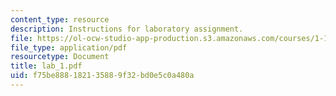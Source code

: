 ```yaml
---
content_type: resource
description: Instructions for laboratory assignment.
file: https://ol-ocw-studio-app-production.s3.amazonaws.com/courses/1-103-civil-engineering-materials-laboratory-spring-2004/f75be888182135889f32bd0e5c0a480a_lab_1.pdf
file_type: application/pdf
resourcetype: Document
title: lab_1.pdf
uid: f75be888-1821-3588-9f32-bd0e5c0a480a
---
```

